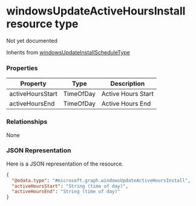 ﻿# windowsUpdateActiveHoursInstall resource type

Not yet documented

Inherits from [windowsUpdateInstallScheduleType](../resources/intune_deviceconfig_windowsUpdateInstallScheduleType.md)

### Properties
|Property|Type|Description|
|---|---|---|
|activeHoursStart|TimeOfDay|Active Hours Start|
|activeHoursEnd|TimeOfDay|Active Hours End|

### Relationships
None
### JSON Representation
Here is a JSON representation of the resource.
<!-- {
  "blockType": "resource",
  "keyProperty": "id",
  "@odata.type": "microsoft.graph.windowsUpdateActiveHoursInstall"
}
-->
```json
{
  "@odata.type": "#microsoft.graph.windowsUpdateActiveHoursInstall",
  "activeHoursStart": "String (time of day)",
  "activeHoursEnd": "String (time of day)"
}
```



